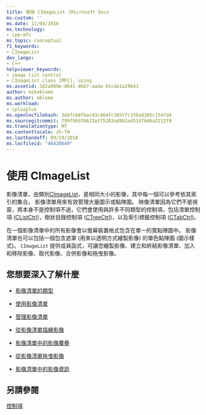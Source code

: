 ```yaml
---
title: 使用 CImageList |Microsoft Docs
ms.custom: ''
ms.date: 11/04/2016
ms.technology:
- cpp-mfc
ms.topic: conceptual
f1_keywords:
- CImageList
dev_langs:
- C++
helpviewer_keywords:
- image list control
- CImageList class [MFC], using
ms.assetid: 3d2a909e-d641-46b7-aada-81cab1a29b41
author: mikeblome
ms.author: mblome
ms.workload:
- cplusplus
ms.openlocfilehash: 3ebfcb8fbacd3c464fc3697fc15bad385c1547d4
ms.sourcegitcommit: 799f9b976623a375203ad8b2ad5147bd6a2212f0
ms.translationtype: MT
ms.contentlocale: zh-TW
ms.lasthandoff: 09/19/2018
ms.locfileid: "46420649"
---
```

# <a name="using-cimagelist"></a>使用 CImageList

影像清單，由類別[CImageList](../mfc/reference/cimagelist-class.md)，是相同大小的影像，其中每一個可以參考依其索引的集合。 影像清單用來有效管理大量圖示或點陣圖。 映像清單因為它們不是視窗，將本身不是控制項不過，它們會使用與許多不同類型的控制項，包括清單控制項 ([CListCtrl](../mfc/reference/clistctrl-class.md))，樹狀目錄控制項 ([CTreeCtrl](../mfc/reference/ctreectrl-class.md))，以及索引標籤控制項 ([CTabCtrl](../mfc/reference/ctabctrl-class.md))。

在一個影像清單中的所有影像會以螢幕裝置格式包含在單一的寬點陣圖中。 影像清單也可以包括一個包含遮罩 (用來以透明方式繪製影像) 的單色點陣圖 (圖示樣式)。 `CImageList` 提供成員函式，可讓您繪製影像、建立和終結影像清單、加入和移除影像、取代影像、合併影像和拖曳影像。

## <a name="what-do-you-want-to-know-more-about"></a>您想要深入了解什麼

- [影像清單的類型](../mfc/types-of-image-lists.md)

- [使用影像清單](../mfc/using-an-image-list.md)

- [管理影像清單](../mfc/manipulating-image-lists.md)

- [從影像清單描繪影像](../mfc/drawing-images-from-an-image-list.md)

- [影像清單中的影像覆疊](../mfc/image-overlays-in-image-lists.md)

- [從影像清單拖曳影像](../mfc/dragging-images-from-an-image-list.md)

- [影像清單中的影像資訊](../mfc/image-information-in-image-lists.md)

## <a name="see-also"></a>另請參閱

[控制項](../mfc/controls-mfc.md)

